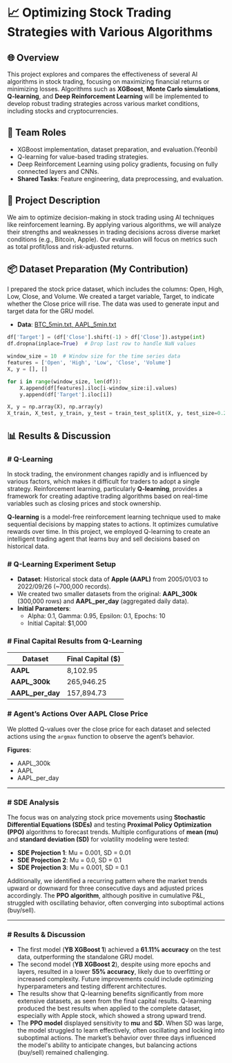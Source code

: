 # 📈 Optimizing Stock Trading Strategies with Various Algorithms

## 🌐 Overview

This project explores and compares the effectiveness of several AI algorithms in stock trading, focusing on maximizing financial returns or minimizing losses. Algorithms such as **XGBoost**, **Monte Carlo simulations**, **Q-learning**, and **Deep Reinforcement Learning** will be implemented to develop robust trading strategies across various market conditions, including stocks and cryptocurrencies.

## 👥  Team Roles

- XGBoost implementation, dataset preparation, and evaluation.(Yeonbi)
- Q-learning for value-based trading strategies.
- Deep Reinforcement Learning using policy gradients, focusing on fully connected layers and CNNs.
- **Shared Tasks**: Feature engineering, data preprocessing, and evaluation.

## 📝 Project Description

We aim to optimize decision-making in stock trading using AI techniques like reinforcement learning. By applying various algorithms, we will analyze their strengths and weaknesses in trading decisions across diverse market conditions (e.g., Bitcoin, Apple). Our evaluation will focus on metrics such as total profit/loss and risk-adjusted returns.

## 📦  Dataset Preparation (My Contribution)

I prepared the stock price dataset, which includes the columns: Open, High, Low, Close, and Volume. We created a target variable, Target, to indicate whether the Close price will rise. The data was used to generate input and target data for the GRU model.
- **Data**: [BTC_5min.txt, AAPL_5min.txt](https://drive.google.com/drive/folders/1htN-2fW1qNGrNnSYx5oeNW2NNZr4Ntle?usp=sharing)

```python
df['Target'] = (df['Close'].shift(-1) > df['Close']).astype(int)
df.dropna(inplace=True)  # Drop last row to handle NaN values

window_size = 10  # Window size for the time series data
features = ['Open', 'High', 'Low', 'Close', 'Volume']
X, y = [], []

for i in range(window_size, len(df)):
    X.append(df[features].iloc[i-window_size:i].values)
    y.append(df['Target'].iloc[i])

X, y = np.array(X), np.array(y)
X_train, X_test, y_train, y_test = train_test_split(X, y, test_size=0.2, random_state=42)
```

## 📊 Results & Discussion

### # Q-Learning
In stock trading, the environment changes rapidly and is influenced by various factors, which makes it difficult for traders to adopt a single strategy. Reinforcement learning, particularly **Q-learning**, provides a framework for creating adaptive trading algorithms based on real-time variables such as closing prices and stock ownership.

**Q-learning** is a model-free reinforcement learning technique used to make sequential decisions by mapping states to actions. It optimizes cumulative rewards over time. In this project, we employed Q-learning to create an intelligent trading agent that learns buy and sell decisions based on historical data.

### # Q-Learning Experiment Setup
- **Dataset**: Historical stock data of **Apple (AAPL)** from 2005/01/03 to 2022/09/26 (~700,000 records).
- We created two smaller datasets from the original: **AAPL_300k** (300,000 rows) and **AAPL_per_day** (aggregated daily data).
- **Initial Parameters**:
  - Alpha: 0.1, Gamma: 0.95, Epsilon: 0.1, Epochs: 10
  - Initial Capital: $1,000

### # Final Capital Results from Q-Learning
| Dataset      | Final Capital ($) |
|--------------|-------------------|
| **AAPL**     | 8,102.95          |
| **AAPL_300k**| 265,946.25        |
| **AAPL_per_day** | 157,894.73     |

### # Agent’s Actions Over AAPL Close Price
We plotted Q-values over the close price for each dataset and selected actions using the `argmax` function to observe the agent’s behavior.

**Figures**:  
- AAPL_300k  
- AAPL  
- AAPL_per_day  

---

### # SDE Analysis
The focus was on analyzing stock price movements using **Stochastic Differential Equations (SDEs)** and testing **Proximal Policy Optimization (PPO)** algorithms to forecast trends. Multiple configurations of **mean (mu)** and **standard deviation (SD)** for volatility modeling were tested:

- **SDE Projection 1**: Mu = 0.001, SD = 0.01
- **SDE Projection 2**: Mu = 0.0, SD = 0.1
- **SDE Projection 3**: Mu = 0.001, SD = 0.1

Additionally, we identified a recurring pattern where the market trends upward or downward for three consecutive days and adjusted prices accordingly. The **PPO algorithm**, although positive in cumulative P&L, struggled with oscillating behavior, often converging into suboptimal actions (buy/sell).

---

### # Results & Discussion
- The first model (**YB XGBoost 1**) achieved a **61.11% accuracy** on the test data, outperforming the standalone GRU model.
- The second model (**YB XGBoost 2**), despite using more epochs and layers, resulted in a lower **55% accuracy**, likely due to overfitting or increased complexity. Future improvements could include optimizing hyperparameters and testing different architectures.
- The results show that Q-learning benefits significantly from more extensive datasets, as seen from the final capital results. Q-learning produced the best results when applied to the complete dataset, especially with Apple stock, which showed a strong upward trend.
- The **PPO model** displayed sensitivity to **mu** and **SD**. When SD was large, the model struggled to learn effectively, often oscillating and locking into suboptimal actions. The market’s behavior over three days influenced the model's ability to anticipate changes, but balancing actions (buy/sell) remained challenging.
